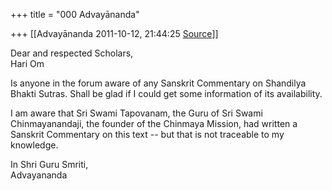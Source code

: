 +++
title = "000 Advayānanda"

+++
[[Advayānanda	2011-10-12, 21:44:25 [Source](https://groups.google.com/g/bvparishat/c/f5uRaBMyWNQ)]]



Dear and respected Scholars,  
Hari Om  
  
Is anyone in the forum aware of any Sanskrit Commentary on Shandilya Bhakti Sutras. Shall be glad if I could get some information of its availability.  
  
I am aware that Sri Swami Tapovanam, the Guru of Sri Swami Chinmayanandaji, the founder of the Chinmaya Mission, had written a Sanskrit Commentary on this text -- but that is not traceable to my knowledge.  
  
In Shri Guru Smriti,  
Advayananda  

